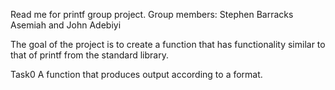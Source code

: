 Read me for printf group project.
Group members: Stephen Barracks Asemiah and John Adebiyi

The goal of the project is to create a function that has functionality
similar to that of printf from the standard library.

Task0
A function that produces output according to a format.
